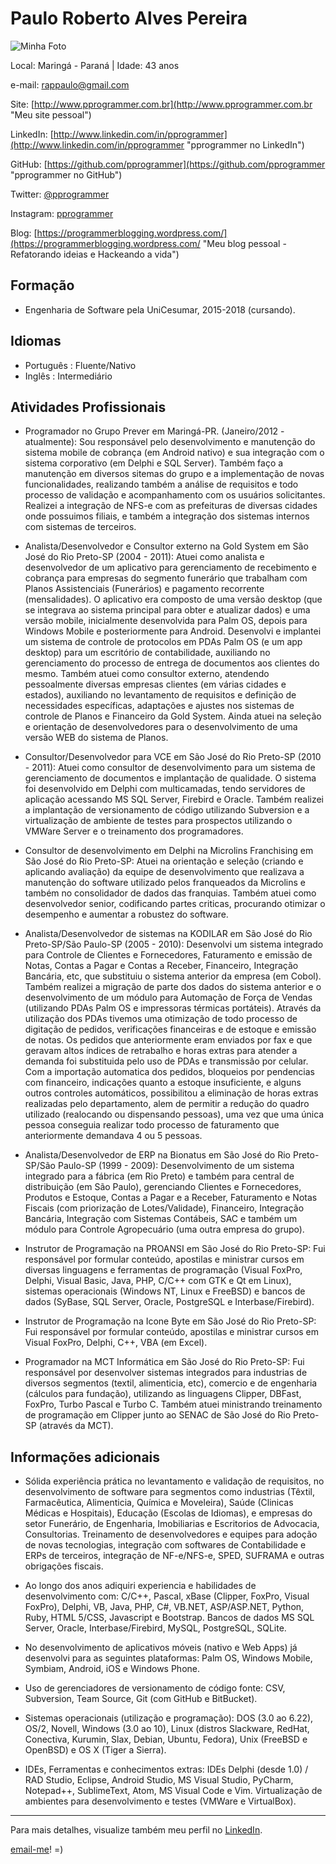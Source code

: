 # Paulo Roberto Alves Pereira

![Minha Foto](https://media.licdn.com/mpr/mpr/shrinknp_400_400/AAEAAQAAAAAAAAiVAAAAJDUzYzk1NTJmLWQ0ZGYtNDdjNC1iY2YxLWViMzZlNWMzMWM0OA.jpg  "Minha Foto")

Local: Maringá - Paraná | Idade: 43 anos

e-mail: [rappaulo@gmail.com](rappaulo@gmail.com)

Site: [http://www.pprogrammer.com.br](http://www.pprogrammer.com.br "Meu site pessoal")

LinkedIn: [http://www.linkedin.com/in/pprogrammer](http://www.linkedin.com/in/pprogrammer "pprogrammer no LinkedIn")

GitHub: [https://github.com/pprogrammer](https://github.com/pprogrammer "pprogrammer no GitHub")

Twitter: [@pprogrammer](http://twitter.com/pprogrammer "pprogrammer no Twitter")

Instagram: [pprogrammer](http://instagram.com/pprogrammer "pprogrammer no Instagram")

Blog: [https://programmerblogging.wordpress.com/](https://programmerblogging.wordpress.com/ "Meu blog pessoal - Refatorando ideias e Hackeando a vida")

## Formação

* Engenharia de Software pela UniCesumar, 2015-2018 (cursando).

## Idiomas

* Português : Fluente/Nativo
* Inglês : Intermediário

## Atividades Profissionais

* Programador no Grupo Prever em Maringá-PR. (Janeiro/2012 - atualmente):
  Sou responsável pelo desenvolvimento e manutenção do sistema mobile de cobrança (em Android nativo) e sua integração com o sistema corporativo (em Delphi e SQL Server). Também faço a manutenção em diversos sitemas do grupo e a implementação de novas funcionalidades, realizando também a análise de requisitos e todo processo de validação e acompanhamento com os usuários solicitantes. Realizei a integração de NFS-e com as prefeituras de diversas cidades onde possuimos filiais, e também a integração dos sistemas internos com sistemas de terceiros.

* Analista/Desenvolvedor e Consultor externo na Gold System em São José do Rio Preto-SP (2004 - 2011):
  Atuei como analista e desenvolvedor de um aplicativo para gerenciamento de recebimento e cobrança para empresas do segmento funerário que trabalham com Planos Assistenciais (Funerários) e pagamento recorrente (mensalidades). O aplicativo era composto de uma versão desktop (que se integrava ao sistema principal para obter e atualizar dados) e uma versão mobile, inicialmente desenvolvida para Palm OS, depois para Windows Mobile e posteriormente para  Android. Desenvolvi e implantei um sistema de controle de protocolos em PDAs Palm OS (e um app desktop) para um escritório de contabilidade, auxiliando no gerenciamento do processo de entrega de documentos aos clientes do mesmo. Também atuei como consultor externo, atendendo pessoalmente diversas empresas clientes (em várias cidades e estados), auxiliando no levantamento de requisitos e definição de necessidades específicas, adaptações e ajustes nos sistemas de controle de Planos e Financeiro da Gold System. Ainda atuei na seleção e orientação de desenvolvedores para o desenvolvimento de uma versão WEB do sistema de Planos.

* Consultor/Desenvolvedor para VCE em São José do Rio Preto-SP (2010 - 2011):
  Atuei como consultor de desenvolvimento para um sistema de gerenciamento de documentos e implantação de qualidade. O sistema foi desenvolvido em Delphi com multicamadas, tendo servidores de aplicação acessando MS SQL Server, Firebird e Oracle. Também realizei a implantação de versionamento de código utilizando Subversion e a virtualização de ambiente de testes para prospectos utilizando o VMWare Server e o treinamento dos programadores.

* Consultor de desenvolvimento em Delphi na Microlins Franchising em São José do Rio Preto-SP:
  Atuei na orientação e seleção (criando e aplicando avaliação) da equipe de desenvolvimento que realizava a manutenção do software utilizado pelos franqueados da Microlins e também no consolidador de dados das franquias. Também atuei como desenvolvedor senior, codificando partes criticas, procurando otimizar o desempenho e aumentar a robustez do software.

* Analista/Desenvolvedor de sistemas na KODILAR em São José do Rio Preto-SP/São Paulo-SP (2005 - 2010):
  Desenvolvi um sistema integrado para Controle de Clientes e Fornecedores, Faturamento e emissão de Notas, Contas a Pagar e Contas a Receber, Financeiro, Integração Bancária, etc, que substituiu o sistema anterior da empresa (em Cobol). Também realizei a migração de parte dos dados do sistema anterior e o desenvolvimento de um módulo para Automação de Força de Vendas (utilizando PDAs Palm OS e impressoras térmicas portáteis). Através da utilização dos PDAs tivemos uma otimização de todo processo de digitação de pedidos, verificações financeiras e de estoque e emissão de notas. Os pedidos que anteriormente eram enviados por fax e que geravam altos índices de retrabalho e horas extras para atender a demanda foi substituida pelo uso de PDAs e transmissão por celular. Com a importação  automatica dos pedidos, bloqueios por pendencias com financeiro, indicações quanto a estoque insuficiente, e alguns outros controles automáticos, possibilitou a eliminação de horas extras realizadas pelo departamento, alem de permitir a redução do quadro utilizado (realocando ou dispensando pessoas), uma vez que uma única pessoa conseguia realizar todo processo de faturamento que anteriormente demandava 4 ou 5 pessoas.

* Analista/Desenvolvedor de ERP na Bionatus em São José do Rio Preto-SP/São Paulo-SP (1999 - 2009):
  Desenvolvimento de um sistema integrado para a fábrica (em Rio Preto) e também para central de distribuição (em São Paulo), gerenciando Clientes e Fornecedores, Produtos e Estoque, Contas a Pagar e a Receber, Faturamento e Notas Fiscais (com priorização de Lotes/Validade), Financeiro, Integração Bancária, Integração com Sistemas Contábeis, SAC e também um módulo para Controle Agropecuário (uma outra empresa do grupo).

* Instrutor de Programação na PROANSI em São José do Rio Preto-SP:
  Fui responsável por formular conteúdo, apostilas e ministrar cursos em diversas linguagens e ferramentas de programação (Visual FoxPro, Delphi, Visual Basic, Java, PHP, C/C++ com GTK e Qt em Linux), sistemas operacionais (Windows NT, Linux e FreeBSD) e bancos de dados (SyBase, SQL Server, Oracle, PostgreSQL e Interbase/Firebird).

* Instrutor de Programação na Icone Byte em São José do Rio Preto-SP:
  Fui responsável por formular conteúdo, apostilas e ministrar cursos em Visual FoxPro, Delphi, C++, VBA (em Excel).

* Programador na MCT Informática em São José do Rio Preto-SP:
  Fui responsável por desenvolver sistemas integrados para industrias de diversos segmentos (textil, alimenticia, etc), comercio e de engenharia (cálculos para fundação), utilizando as linguagens Clipper, DBFast, FoxPro, Turbo Pascal e Turbo C. Também atuei ministrando treinamento de programação em Clipper junto ao SENAC de São José do Rio Preto-SP (através da MCT).

## Informações adicionais

* Sólida experiência prática no levantamento e validação de requisitos, no desenvolvimento de software para segmentos como industrias (Têxtil, Farmacêutica, Alimenticia, Química e Moveleira), Saúde (Clinicas Médicas e Hospitais), Educação (Escolas de Idiomas), e empresas do setor Funerário, de Engenharia, Imobiliarias e Escritorios de Advocacia, Consultorias. Treinamento de desenvolvedores e equipes para adoção de novas tecnologias, integração com softwares de Contabilidade e ERPs de terceiros, integração de NF-e/NFS-e, SPED, SUFRAMA e outras obrigações fiscais.

* Ao longo dos anos adiquiri experiencia e habilidades de desenvolvimento com:
  C/C++, Pascal, xBase (Clipper, FoxPro, Visual FoxPro), Delphi, VB, Java, PHP, C#, VB.NET, ASP/ASP.NET, Python, Ruby, HTML 5/CSS, Javascript e Bootstrap. Bancos de dados MS SQL Server, Oracle, Interbase/Firebird, MySQL, PostgreSQL, SQLite.

* No desenvolvimento de aplicativos móveis (nativo e Web Apps) já desenvolvi para as seguintes plataformas: Palm OS, Windows Mobile, Symbiam, Android, iOS e  Windows Phone.

* Uso de gerenciadores de versionamento de código fonte: CSV, Subversion, Team Source, Git (com GitHub e BitBucket).

* Sistemas operacionais (utilização e programação): DOS (3.0 ao 6.22), OS/2, Novell, Windows (3.0 ao 10), Linux (distros Slackware, RedHat, Conectiva, Kurumin, Slax, Debian, Ubuntu, Fedora), Unix (FreeBSD e OpenBSD) e OS X (Tiger a Sierra).

* IDEs, Ferramentas e conhecimentos extras:
  IDEs Delphi (desde 1.0) / RAD Studio, Eclipse, Android Studio, MS Visual Studio, PyCharm, Notepad++, SublimeText, Atom, MS Visual Code e Vim.
  Virtualização de ambientes para desenvolvimento e testes (VMWare e VirtualBox).

---

Para mais detalhes, visualize também meu perfil no [LinkedIn](http://www.linkedin.com/in/pprogrammer "Paulo no LinkedIn").

[email-me](https://mail.google.com/mail/u/0/?view=cm&fs=1&tf=1&to=rappaulo@gmail.com "Enviar email")!    =)
